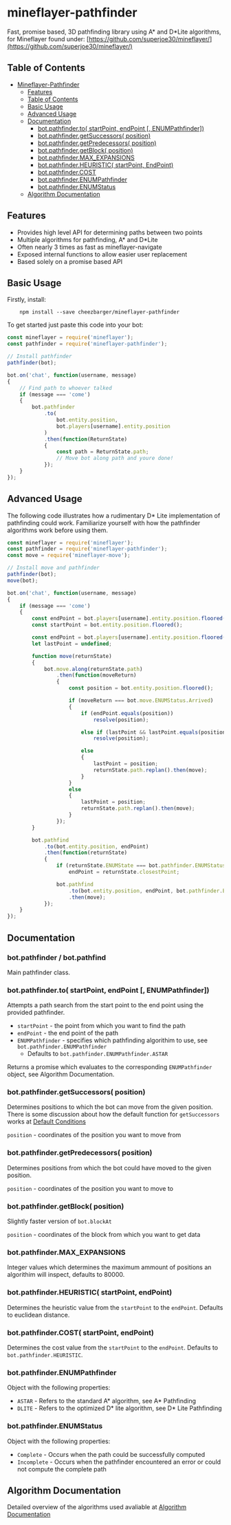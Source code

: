 # mineflayer-pathfinder

Fast, promise based, 3D pathfinding library using A* and D*Lite algorithms, for Mineflayer found under: [https://github.com/superjoe30/mineflayer/](https://github.com/superjoe30/mineflayer/)

## Table of Contents

- [Mineflayer-Pathfinder](#mineflayer-pathfinder)
    - [Features](#features)
    - [Table of Contents](#table-of-contents)
    - [Basic Usage](#basic-usage)
    - [Advanced Usage](#advanced-usage)
    - [Documentation](#documentation)
        - [bot.pathfinder.to( startPoint, endPoint [, ENUMPathfinder])](#botpathfinderto-startpoint-endpoint--enumpathfinder)
        - [bot.pathfinder.getSuccessors( position)](#botpathfindergetsuccessors-position)
        - [bot.pathfinder.getPredecessors( position)](#botpathfindergetpredecessors-position)
        - [bot.pathfinder.getBlock( position)](#botpathfindergetblock-position)
        - [bot.pathfinder.MAX_EXPANSIONS](#botpathfindermax_expansions)
        - [bot.pathfinder.HEURISTIC( startPoint, EndPoint)](#botpathfinderheuristic-startpoint-endpoint)
        - [bot.pathfinder.COST](#botpathfindercost)
        - [bot.pathfinder.ENUMPathfinder](#botpathfinderenumpathfinder)
        - [bot.pathfinder.ENUMStatus](#botpathfinderenumstatus)
    - [Algorithm Documentation](#algorithm-documentation)

## Features

* Provides high level API for determining paths between two points
* Multiple algorithms for pathfinding, A* and D*Lite
* Often nearly 3 times as fast as mineflayer-navigate
* Exposed internal functions to allow easier user replacement
* Based solely on a promise based API

## Basic Usage

Firstly, install:
```
    npm install --save cheezbarger/mineflayer-pathfinder
```

To get started just paste this code into your bot:
```js
const mineflayer = require('mineflayer');
const pathfinder = require('mineflayer-pathfinder');

// Install pathfinder
pathfinder(bot);

bot.on('chat', function(username, message)
{
    // Find path to whoever talked
    if (message === 'come')
    {
        bot.pathfinder
            .to(
                bot.entity.position,
                bot.players[username].entity.position
            )
            .then(function(ReturnState)
            {
                const path = ReturnState.path;
                // Move bot along path and youre done!
            });
    }
});
```

## Advanced Usage

The following code illustrates how a rudimentary D* Lite implementation of pathfinding could work.
Familiarize yourself with how the pathfinder algorithms work before using them.
```js
const mineflayer = require('mineflayer');
const pathfinder = require('mineflayer-pathfinder');
const move = require('mineflayer-move');

// Install move and pathfinder
pathfinder(bot);
move(bot);

bot.on('chat', function(username, message)
{
    if (message === 'come')
    {
        const endPoint = bot.players[username].entity.position.floored();
        const startPoint = bot.entity.position.floored();

        const endPoint = bot.players[username].entity.position.floored();
        let lastPoint = undefined;

        function move(returnState)
        {
            bot.move.along(returnState.path)
                .then(function(moveReturn)
                {
                    const position = bot.entity.position.floored();

                    if (moveReturn === bot.move.ENUMStatus.Arrived)
                    {
                        if (endPoint.equals(position))
                            resolve(position);

                        else if (lastPoint && lastPoint.equals(position))
                            resolve(position);

                        else
                        {
                            lastPoint = position;
                            returnState.path.replan().then(move);
                        }
                    }
                    else
                    {
                        lastPoint = position;
                        returnState.path.replan().then(move);
                    }
                });
        }

        bot.pathfind
            .to(bot.entity.position, endPoint)
            .then(function(returnState)
            {
                if (returnState.ENUMState === bot.pathfinder.ENUMStatus.Incomplete)
                    endPoint = returnState.closestPoint;

                bot.pathfind
                    .to(bot.entity.position, endPoint, bot.pathfinder.ENUMPathfinder.DLITE)
                    .then(move);
            });
    }
});
```

## Documentation

### bot.pathfinder / bot.pathfind
Main pathfinder class.

### bot.pathfinder.to( startPoint, endPoint [, ENUMPathfinder])
Attempts a path search from the start point to the end point using the provided pathfinder.

* `startPoint` - the point from which you want to find the path
* `endPoint` - the end point of the path
* `ENUMPathfinder` - specifies which pathfinding algorithim to use, see `bot.pathfinder.ENUMPathfinder`
  * Defaults to `bot.pathfinder.ENUMPathfinder.ASTAR`

Returns a promise which evaluates to the corresponding `ENUMPathfinder` object, see Algorithm Documentation.

### bot.pathfinder.getSuccessors( position)
Determines positions to which the bot can move from the given position. There is some discussion about how the default function for `getSuccessors` works at [Default Conditions](https://github.com/CheezBarger/Mineflayer-Pathfinder/tree/master/DefaultConditions)

`position` - coordinates of the position you want to move from

### bot.pathfinder.getPredecessors( position)
Determines positions from which the bot could have moved to the given position.

`position` - coordinates of the position you want to move to

### bot.pathfinder.getBlock( position)
Slightly faster version of `bot.blockAt`

`position` - coordinates of the block from which you want to get data

### bot.pathfinder.MAX_EXPANSIONS
Integer values which determines the maximum ammount of positions an algorithim will inspect, defaults to 80000.

### bot.pathfinder.HEURISTIC( startPoint, endPoint)
Determines the heuristic value from the `startPoint` to the `endPoint`. Defaults to euclidean distance.

### bot.pathfinder.COST( startPoint, endPoint)
Determines the cost value from the `startPoint` to the `endPoint`. Defaults to `bot.pathfinder.HEURISTIC`.

### bot.pathfinder.ENUMPathfinder
Object with the following properties:
* `ASTAR` - Refers to the standard A* algorithm, see A* Pathfinding
* `DLITE` - Refers to the optimized D* lite algorithm, see D* Lite Pathfinding

### bot.pathfinder.ENUMStatus
Object with the following properties:
* `Complete` - Occurs when the path could be successfully computed
* `Incomplete` - Occurs when the pathfinder encountered an error or could not compute the complete path

## Algorithm Documentation
Detailed overview of the algorithms used avaliable at [Algorithm Documentation](https://github.com/CheezBarger/Mineflayer-Pathfinder/tree/master/Pathfinders)
